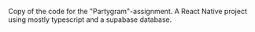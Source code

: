 Copy of the code for the "Partygram"-assignment.
A React Native project using mostly typescript and a supabase database.